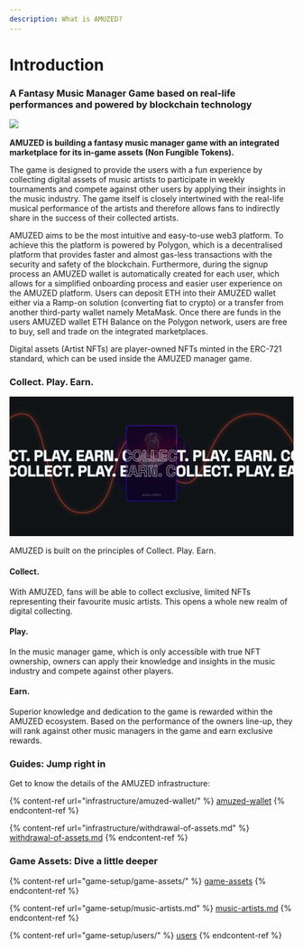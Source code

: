 ```yaml
---
description: What is AMUZED?
---
```


# Introduction

### A Fantasy Music Manager Game based on real-life performances and powered by blockchain technology

![](<.gitbook/assets/Moodboard (1).png>)

**AMUZED is building a fantasy music manager game with an integrated marketplace for its in-game assets (Non Fungible Tokens).**

The game is designed to provide the users with a fun experience by collecting digital assets of music artists to participate in weekly tournaments and compete against other users by applying their insights in the music industry. The game itself is closely intertwined with the real-life musical performance of the artists and therefore allows fans to indirectly share in the success of their collected artists.&#x20;

AMUZED aims to be the most intuitive and easy-to-use web3 platform. To achieve this the platform is powered by Polygon, which is a decentralised platform that provides faster and almost gas-less transactions with the security and safety of the blockchain. Furthermore, during the signup process an AMUZED wallet is automatically created for each user, which allows for a simplified onboarding process and easier user experience on the AMUZED platform. Users can deposit ETH into their AMUZED wallet either via a Ramp-on solution (converting fiat to crypto) or a transfer from another third-party wallet namely MetaMask. Once there are funds in the users AMUZED wallet ETH Balance on the Polygon network, users are free to buy, sell and trade on the integrated marketplaces.

Digital assets (Artist NFTs) are player-owned NFTs minted in the ERC-721 standard, which can be used inside the AMUZED manager game.

### Collect. Play. Earn.&#x20;

![](<.gitbook/assets/Screenshot 2022-01-04 at 13.58.52.png>)

AMUZED is built on the principles of Collect. Play. Earn.

#### **Collect.**&#x20;

With AMUZED, fans will be able to collect exclusive, limited NFTs representing their favourite music artists. This opens a whole new realm of digital collecting.&#x20;

#### **Play.**&#x20;

In the music manager game, which is only accessible with true NFT ownership, owners can apply their knowledge and insights in the music industry and compete against other players.&#x20;

#### **Earn.**&#x20;

Superior knowledge and dedication to the game is rewarded within the AMUZED ecosystem. Based on the performance of the owners line-up, they will rank against other music managers in the game and earn exclusive rewards.

### Guides: Jump right in

Get to know the details of the AMUZED infrastructure:

{% content-ref url="infrastructure/amuzed-wallet/" %}
[amuzed-wallet](infrastructure/amuzed-wallet/)
{% endcontent-ref %}

{% content-ref url="infrastructure/withdrawal-of-assets.md" %}
[withdrawal-of-assets.md](infrastructure/withdrawal-of-assets.md)
{% endcontent-ref %}

### Game Assets: Dive a little deeper

{% content-ref url="game-setup/game-assets/" %}
[game-assets](game-setup/game-assets/)
{% endcontent-ref %}

{% content-ref url="game-setup/music-artists.md" %}
[music-artists.md](game-setup/music-artists.md)
{% endcontent-ref %}

{% content-ref url="game-setup/users/" %}
[users](game-setup/users/)
{% endcontent-ref %}
